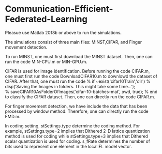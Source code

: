 # Communication-Efficient-Federated-Learning
Pleasue use Matlab 2018b or above to run the simulations.

The simulations consist of three main files: MINST,CIFAR, and Finger movement detection.

To run MINST, one must first download the MINST dataset. Then, one can run the code MIN-CPU.m or MIN-GPU.m.

CIFAR is used for image identification. Before running the code CIFAR.m, one must first run the code DownloadCIFAR10.m to downlowd the dataset of CIFAR. After that, one must run the code 
% if ~exist('cifar10Train','dir')
%     disp('Saving the Images in folders. This might take some time...');    
%     saveCIFAR10AsFolderOfImages('cifar-10-batches-mat', pwd, true);
% end
to classify the CIFAR dataset. Then, one can directly run the code CIFAR.m. 

For finger movement detection, we have include the data that has been processed by window method. Therefore, one can directly run the code FMD.m.

In coding setting, stSettings.type determine the coding method. For example, stSettings.type=2 implies that Dithered 2-D lattice quantization method is used for coding while stSettings.type=3 implies that Dithered scalar quantization is used for coding. s_fRate determines the number of bits used to represent one element in the local FL model vector.
